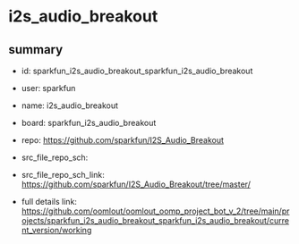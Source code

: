 # i2s_audio_breakout
 
## summary 
* id: sparkfun_i2s_audio_breakout_sparkfun_i2s_audio_breakout
* user: sparkfun
* name: i2s_audio_breakout
* board: sparkfun_i2s_audio_breakout
* repo: https://github.com/sparkfun/I2S_Audio_Breakout



* src_file_repo_sch: 
* src_file_repo_sch_link: https://github.com/sparkfun/I2S_Audio_Breakout/tree/master/
* full details link: https://github.com/oomlout/oomlout_oomp_project_bot_v_2/tree/main/projects/sparkfun_i2s_audio_breakout_sparkfun_i2s_audio_breakout/current_version/working  







